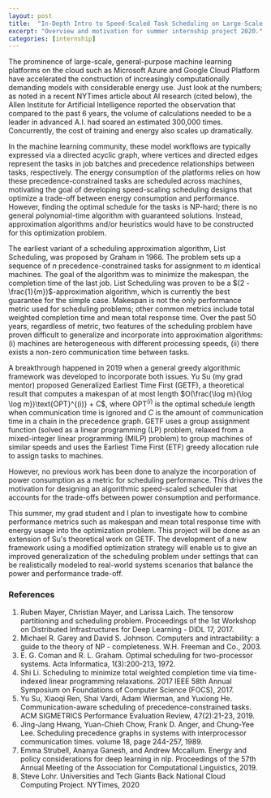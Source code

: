 ```yaml
---
layout: post
title:  "In-Depth Intro to Speed-Scaled Task Scheduling on Large-Scale ML cloud platforms"
excerpt: "Overview and motivation for summer internship project 2020."
categories: [internship]
---
```


The prominence of large-scale, general-purpose machine learning platforms on the cloud such as Microsoft Azure and Google Cloud Platform have accelerated the construction of increasingly computationally demanding models with considerable energy use. Just look at the numbers; as noted in a recent NYTimes article about AI research (cited below), the Allen Institute for Artificial Intelligence reported the observation that compared to the past 6 years, the volume of calculations needed to be a leader in advanced A.I. had soared an estimated 300,000 times. Concurrently, the cost of training and energy also scales up dramatically. <br />


In the machine learning community, these model workflows are typically expressed via a directed acyclic graph, where vertices and directed edges represent the tasks in job batches and precedence relationships between tasks, respectively. The energy consumption of the platforms relies on how these precedence-constrained tasks are scheduled across machines, motivating the goal of developing speed-scaling scheduling designs that optimize a trade-off between energy consumption and performance. However, finding the optimal schedule for the tasks is NP-hard; there is no general polynomial-time algorithm with guaranteed solutions. Instead, approximation algorithms and/or heuristics would have to be constructed for this optimization problem. <br />

The earliest variant of a scheduling approximation algorithm, List Scheduling, was proposed by Graham in 1966. The problem sets up a sequence of $n$ precedence-constrained tasks for assignment to $m$ identical machines. The goal of the algorithm was to minimize the makespan, the completion time of the last job. List Scheduling was proven to be a $(2 - \frac{1}{m})$-approximation algorithm, which is currently the best guarantee for the simple case. Makespan is not the only performance metric used for scheduling problems; other common metrics include total weighted completion time and mean total response time. Over the past 50 years, regardless of metric, two features of the scheduling problem have proven difficult to generalize and incorporate into approximation algorithms: (i) machines are heterogeneous with different processing speeds, (ii) there exists a non-zero communication time between tasks. <br />

A breakthrough happened in 2019 when a general greedy algorithmic framework was developed to incorporate both issues. Yu Su (my grad mentor) proposed Generalized Earliest Time First (GETF), a theoretical result that computes a makespan of at most length $O(\frac{\log m}{\log \log m})\text{OPT}^{(i)} + C$, where $\text{OPT}^{(i)}$ is the optimal schedule length when communication time is ignored and $C$ is the amount of communication time in a chain in the precedence graph. GETF uses a group assignment function (solved as a linear programming (LP) problem, relaxed from a mixed-integer linear programming (MILP) problem) to group machines of similar speeds and uses the Earliest Time First (ETF) greedy allocation rule to assign tasks to machines. <br />

However, no previous work has been done to analyze the incorporation of power consumption as a metric for scheduling performance. This drives the motivation for designing an algorithmic speed-scaled scheduler that accounts for the trade-offs between power consumption and performance. <br />

This summer, my grad student and I plan to investigate how to combine performance metrics such as makespan and mean total response time with energy usage into the optimization problem. This project will be done as an extension of Su's theoretical work on GETF. The development of a new framework using a modified optimization strategy will enable us to give an improved generalization of the scheduling problem under settings that can be realistically modeled to real-world systems scenarios that balance the power and performance trade-off. <br />

### References

1. Ruben Mayer, Christian Mayer, and Larissa Laich. The tensorow partitioning and scheduling problem.
Proceedings of the 1st Workshop on Distributed Infrastructures for Deep Learning - DIDL 17, 2017.
2. Michael R. Garey and David S. Johnson. Computers and intractability: a guide to the theory of NP -
completeness. W.H. Freeman and Co., 2003.
3. E. G. Coman and R. L. Graham. Optimal scheduling for two-processor systems. Acta Informatica, 1(3):200-213, 1972.
4. Shi Li. Scheduling to minimize total weighted completion time via time-indexed linear programming
relaxations. 2017 IEEE 58th Annual Symposium on Foundations of Computer Science (FOCS), 2017.
5. Yu Su, Xiaoqi Ren, Shai Vardi, Adam Wierman, and Yuxiong He. Communication-aware scheduling of
precedence-constrained tasks. ACM SIGMETRICS Performance Evaluation Review, 47(2):21-23, 2019.
6. Jing-Jang Hwang, Yuan-Chieh Chow, Frank D. Anger, and Chung-Yee Lee. Scheduling precedence graphs
in systems with interprocessor communication times. volume 18, page 244-257, 1989.
7. Emma Strubell, Ananya Ganesh, and Andrew Mccallum. Energy and policy considerations for deep
learning in nlp. Proceedings of the 57th Annual Meeting of the Association for Computational Linguistics, 2019.
8. Steve Lohr. Universities and Tech Giants Back National Cloud Computing Project. NYTimes, 2020
